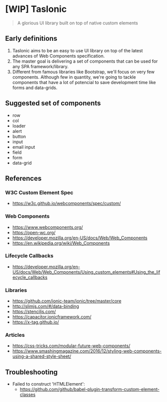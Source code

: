 # [WIP] Taslonic
> A glorious UI library built on top of native custom elements

## Early definitions

1. Taslonic aims to be an easy to use UI library on top of the latest advances of Web Components specification.
2. The master goal is delivering a set of components that can be used for any SPA framework/library.
3. Different from famous libraries like Bootstrap, we'll focus on very few components. Although few in quantity, we're going to tackle components that have a lot of potencial to save development time like forms and data-grids.

## Suggested set of components

- row
- col
- loader
- alert
- button
- input
- email input
- field
- form
- data-grid

## References

### W3C Custom Element Spec
- https://w3c.github.io/webcomponents/spec/custom/

### Web Components
- https://www.webcomponents.org/
- https://open-wc.org/
- https://developer.mozilla.org/en-US/docs/Web/Web_Components
- https://en.wikipedia.org/wiki/Web_Components

### Lifecycle Callbacks
- https://developer.mozilla.org/en-US/docs/Web/Web_Components/Using_custom_elements#Using_the_lifecycle_callbacks

### Libraries
- https://github.com/ionic-team/ionic/tree/master/core
- http://slimjs.com/#/data-binding
- https://stenciljs.com/
- https://capacitor.ionicframework.com/
- https://x-tag.github.io/

### Articles
- https://css-tricks.com/modular-future-web-components/
- https://www.smashingmagazine.com/2016/12/styling-web-components-using-a-shared-style-sheet/

## Troubleshooting

- Failed to construct 'HTMLElement':
  - https://github.com/github/babel-plugin-transform-custom-element-classes
